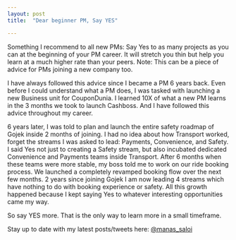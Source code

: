 ```yaml
---
layout: post
title:  "Dear beginner PM, Say YES"

---
```


Something I recommend to all new PMs: Say Yes to as many projects as you can at the beginning of your PM career. It will stretch you thin but help you learn at a much higher rate than your peers. Note: This can be a piece of advice for PMs joining a new company too.

I have always followed this advice since I became a PM 6 years back. Even before I could understand what a PM does, I was tasked with launching a new Business unit for CouponDunia. I learned 10X of what a new PM learns in the 3 months we took to launch Cashboss. And I have followed this advice throughout my career.

6 years later, I was told to plan and launch the entire safety roadmap of Gojek inside 2 months of joining. I had no idea about how Transport worked, forget the streams I was asked to lead: Payments, Convenience, and Safety. I said Yes not just to creating a Safety stream, but also incubated dedicated Convenience and Payments teams inside Transport. After 6 months when these teams were more stable, my boss told me to work on our ride booking process. We launched a completely revamped booking flow over the next few months. 2 years since joining Gojek I am now leading 4 streams which have nothing to do with booking experience or safety. All this growth happened because I kept saying Yes to whatever interesting opportunities came my way.

So say YES more. That is the only way to learn more in a small timeframe.

Stay up to date with my latest posts/tweets here: [@manas_saloi](http://twitter.com/manas_saloi)
